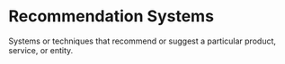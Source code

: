 # Recommendation Systems
Systems or techniques that recommend or suggest a particular product, service, or entity.
